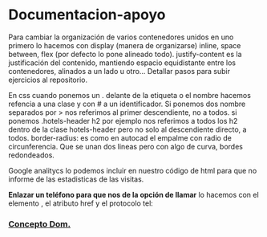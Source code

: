 # Documentacion-apoyo
Para cambiar la organización de varios contenedores unidos en uno primero lo hacemos con display (manera de organizarse) inline, space between, flex (por defecto lo pone alineado todo). justify-content es la justificación del contenido, mantiendo espacio equidistante entre los contenedores, alinados a un lado u otro...
Detallar pasos para subir ejercicios al repositorio.

En css cuando ponemos un . delante de la etiqueta o el nombre hacemos refencia a una clase y con # a un identificador.
Si ponemos dos nombre separados por > nos referimos al primer descendiente, no a todos. si ponemos .hotels-header h2 por ejemplo nos referimos a todos los h2 dentro de la clase hotels-header pero no solo al descendiente directo, a todos.
border-radius: es como en autocad el empalme con radio de circunferencia. Que se unan dos lineas pero con algo de curva, bordes redondeados.

Google analitycs lo podemos incluir en nuestro código de html para que no informe de las estadisticas de las visitas.

**Enlazar un teléfono para que nos de la opción de llamar** lo hacemos con el elemento <a>, el atributo href y el protocolo tel: <a href="tel:">

### Concepto Dom.
